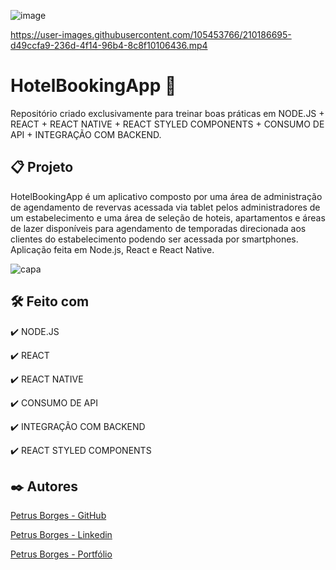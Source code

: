 ![image](https://user-images.githubusercontent.com/105453766/210186095-5af3d31f-e023-444f-a9b6-e4f7cba1a662.png)

https://user-images.githubusercontent.com/105453766/210186695-d49ccfa9-236d-4f14-96b4-8c8f10106436.mp4

# HotelBookingApp 🏦

Repositório criado exclusivamente para treinar boas práticas em NODE.JS + REACT + REACT NATIVE + REACT STYLED COMPONENTS + CONSUMO DE API + INTEGRAÇÃO COM BACKEND.

## 📋 Projeto

HotelBookingApp é um aplicativo composto por uma área de administração de agendamento de revervas acessada via tablet pelos administradores de um estabelecimento e uma área de seleção de hoteis, apartamentos e áreas de lazer disponíveis para agendamento de temporadas direcionada aos clientes do estabelecimento podendo ser acessada por smartphones. Aplicação feita em Node.js, React e React Native.

![capa](https://user-images.githubusercontent.com/105453766/210186702-90325fee-6708-4968-b234-4bb76cb164f4.jpg)

## 🛠️ Feito com

✔️ NODE.JS

✔️ REACT

✔️ REACT NATIVE

✔️ CONSUMO DE API

✔️ INTEGRAÇÃO COM BACKEND

✔️ REACT STYLED COMPONENTS

## ✒️ Autores

[Petrus Borges - GitHub](https://github.com/PetrusBorges)

[Petrus Borges - Linkedin](https://www.linkedin.com/in/petrusborgesmachado/)

[Petrus Borges - Portfólio](https://petrusborges.vercel.app)
